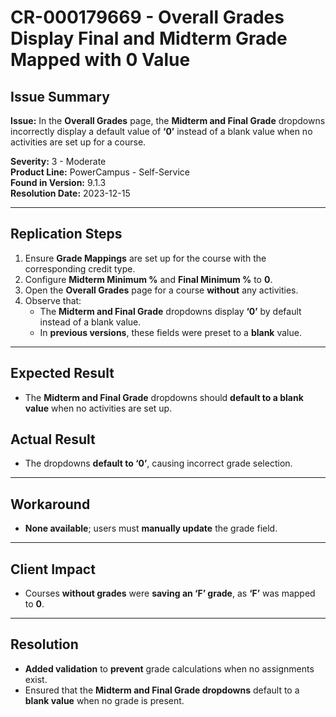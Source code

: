 # CR-000179669 - Overall Grades Display Final and Midterm Grade Mapped with 0 Value

## Issue Summary
**Issue:** In the **Overall Grades** page, the **Midterm and Final Grade** dropdowns incorrectly display a default value of **‘0’** instead of a blank value when no activities are set up for a course.

**Severity:** 3 - Moderate  
**Product Line:** PowerCampus - Self-Service  
**Found in Version:** 9.1.3  
**Resolution Date:** 2023-12-15  

---

## Replication Steps
1. Ensure **Grade Mappings** are set up for the course with the corresponding credit type.
2. Configure **Midterm Minimum %** and **Final Minimum %** to **0**.
3. Open the **Overall Grades** page for a course **without** any activities.
4. Observe that:
   - The **Midterm and Final Grade** dropdowns display **‘0’** by default instead of a blank value.
   - In **previous versions**, these fields were preset to a **blank** value.

---

## Expected Result
- The **Midterm and Final Grade** dropdowns should **default to a blank value** when no activities are set up.

## Actual Result
- The dropdowns **default to ‘0’**, causing incorrect grade selection.

---

## Workaround
- **None available**; users must **manually update** the grade field.

---

## Client Impact
- Courses **without grades** were **saving an ‘F’ grade**, as **‘F’** was mapped to **0**.

---

## Resolution
- **Added validation** to **prevent** grade calculations when no assignments exist.
- Ensured that the **Midterm and Final Grade dropdowns** default to a **blank value** when no grade is present.
